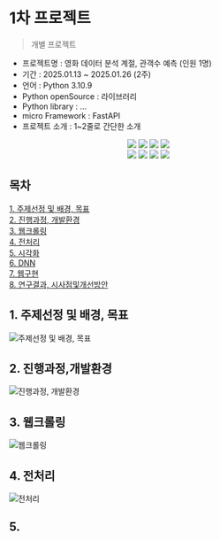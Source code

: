 # 1차 프로젝트
> 개별 프로젝트

- 프로젝트명 : 영화 데이터 분석 계절, 관객수 예측 (인원 1명)
- 기간 : 2025.01.13 ~ 2025.01.26 (2주)
- 언어 : Python 3.10.9
- Python openSource : 라이브러리
- Python library : ...
- micro Framework : FastAPI
- 프로젝트 소개 :  1~2줄로 간단한 소개

<div align=center> 
  <img src="https://img.shields.io/badge/python-3776AB?style=for-the-badge&logo=python&logoColor=white"> 
  <img src="https://img.shields.io/badge/tensorflow-55ff55?style=for-the-badge&logo=fastapi&logoColor=white">
  <img src="https://img.shields.io/badge/sklearn-55ff55?style=for-the-badge&logo=fastapi&logoColor=white">
  <img src="https://img.shields.io/badge/fastapi-FF0000?style=for-the-badge&logo=fastapi&logoColor=white">
</div>
<div align=center> 
  <img src="https://img.shields.io/badge/bootstrap-7952B3?style=for-the-badge&logo=bootstrap&logoColor=white">
  <img src="https://img.shields.io/badge/html5-E34F26?style=for-the-badge&logo=html5&logoColor=white"> 
  <img src="https://img.shields.io/badge/css-1572B6?style=for-the-badge&logo=css3&logoColor=white"> 
  <img src="https://img.shields.io/badge/jquery-0769AD?style=for-the-badge&logo=jquery&logoColor=white">
</div>

## 목차
[1. 주제선정 및 배경, 목표](https://github.com/user-attachments/assets/5f1ade67-551a-4f62-af56-e2afbdb878d5)<br>
[2. 진행과정, 개발환경](https://github.com/user-attachments/assets/683f2756-480a-4552-8638-3af1043b6f6a)<br>
[3. 웹크롤링](https://github.com/user-attachments/assets/ed9d8731-b89e-4e8b-b65c-4ff459b3a1c0)<br>
[4. 전처리](https://github.com/user-attachments/assets/0576c70e-7d07-4b79-95ad-57df93e131ae)<br>
[5. 시각화](https://github.com/user-attachments/assets/ed22b601-fb8a-4e2f-bd89-c0e354221470)<br>
[6. DNN](https://github.com/user-attachments/assets/fa893fcc-f7b0-4ff3-ae6c-a9371bb43b19)<br>
[7. 웹구현](https://github.com/user-attachments/assets/871888d6-edfb-48b8-b95d-f47114bf9802)<br>
[8. 연구결과, 시사점및개선방안](https://github.com/user-attachments/assets/3969039f-83ef-4a00-ba2d-e1209134b449)<br>

## 1. 주제선정 및 배경, 목표
![주제선정 및 배경, 목표](https://github.com/user-attachments/assets/5f1ade67-551a-4f62-af56-e2afbdb878d5)
## 2. 진행과정,개발환경
![진행과정, 개발환경](https://github.com/user-attachments/assets/683f2756-480a-4552-8638-3af1043b6f6a)
## 3. 웹크롤링
![웹크롤링](https://github.com/user-attachments/assets/ed9d8731-b89e-4e8b-b65c-4ff459b3a1c0)
## 4. 전처리
![전처리](https://github.com/user-attachments/assets/0576c70e-7d07-4b79-95ad-57df93e131ae)<br>

## 5.


